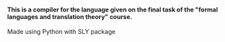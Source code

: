 #### This is a compiler for the language given on the final task of the "formal languages and translation theory" course.

Made using Python with SLY package


